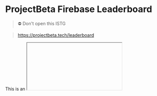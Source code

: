 # ProjectBeta Firebase Leaderboard
> ⛔ Don't open this ISTG

> https://projectbeta.tech/leaderboard

This is an <iframe> webpage plugin for the participants leaderboard. It is highkey trash and uses manual updation using Firebase.

If you're reading this, I don't like you. In my defense, the BetaTest app failed because of some server glitch and I had to write this iFrame embed in 10 minutes. Go kill yourself

Please never use such softwares, it is a disgrace to the tech society.
